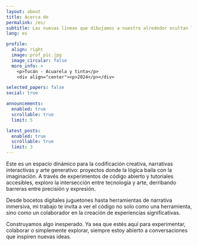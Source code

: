 ```yaml
---
layout: about
title: Acerca de
permalink: /es/
subtitle: Las nuevas líneas que dibujamos a nuestro alrededor ocultan las que solían definirnos.
lang: es

profile:
  align: right
  image: prof_pic.jpg
  image_circular: false
  more_info: >
    <p>Tucán - Acuarela y tinta</p>
    <div align="center"><p>2024</p></div>

selected_papers: false
social: true

announcements:
  enabled: true
  scrollable: true
  limit: 5

latest_posts:
  enabled: true
  scrollable: true
  limit: 3
---
```


Este es un espacio dinámico para la codificación creativa, narrativas interactivas y arte generativo: proyectos donde la lógica baila con la imaginación. A través de experimentos de código abierto y tutoriales accesibles, exploro la intersección entre tecnología y arte, derribando barreras entre precisión y expresión.

Desde bocetos digitales juguetones hasta herramientas de narrativa inmersiva, mi trabajo te invita a ver el código no solo como una herramienta, sino como un colaborador en la creación de experiencias significativas.

Construyamos algo inesperado.
Ya sea que estés aquí para experimentar, colaborar o simplemente explorar, siempre estoy abierto a conversaciones que inspiren nuevas ideas.
